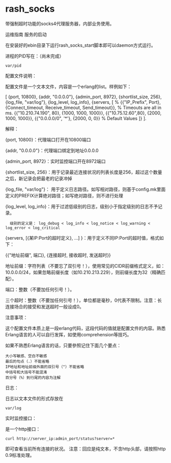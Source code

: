 rash_socks
==========

带强制超时功能的socks4代理服务器，内部业务使用。

运维指南
服务的启动

在安装好的ebin目录下运行rash_socks_start脚本即可以daemon方式运行。

进程的PID写在：（尚未完成）

    var/pid

 
配置文件说明：

配置文件是一个文本文件，内容是一个erlang的list。样例如下：

  [   {port, 10800},
      {addr, "0.0.0.0"},
      {admin_port, 8972},
      {shortlist_size, 256},
      {log_file, "var/log"},
      {log_level, log_info},
      {servers, [
            % {{"IP_Prefix", Port}, {Connect_timeout, Receive_timeout, Send_timeout}},
            % Timeouts are all in ms.
            {{"10.210.74.190", 80}, {1000, 1000, 1000}},
            {{"10.75.12.60",80}, {2000, 1000, 1000}},
            {{"0.0.0.0/0", '*'}, {2000, 0, 0}} % Default Values
      ]}
  ].

 

 
解释：

{port, 10800}：代理端口打开在10800端口

{addr, "0.0.0.0"}：代理端口绑定到地址0.0.0.0

{admin_port, 8972}：实时监控端口开在8972端口

{shortlist_size, 256}：用于记录最近连接状况的列表长度是256，超过这个数量之后，新记录会把最老的记录冲掉

{log_file, "var/log"}： 用于定义日志路径。如写相对路径，则基于config.mk里面定义的PREFIX计算绝对路径；如写绝对路径，则不进行处理

{log_level, log_info}：用于过滤低级别的日志，级别小于指定级别的日志不予记录。

      级别的定义是： log_debug < log_info < log_notice < log_warning < log_error < log_critical

{servers, [{某IP:Port的超时定义}, ...] }：用于定义不同IP:Port的超时值，格式如下：

  {{"地址前缀", 端口}, {连接超时, 接收超时, 发送超时}}

地址前缀：字符列表（不要忘了双引号！），使用常见的CIDR前缀格式定义，如：10.0.0.0/24，如果忽略前缀长度（如10.210.213.229），则前缀长度为32（精确匹配）。

端口：整数（不要加任何引号！）。

三个超时：整数（不要加任何引号！），单位都是毫秒，0代表不限制。注意：长连接场合的接受和发送超时一般设成0。

 
注意事项：

这个配置文件本质上是一段erlang代码，这段代码的值就是配置文件的内容。熟悉Erlang语言的人可以自行发挥，如使用comprehension等技巧。

如果不熟悉Erlang语言的话，只要參照记住下面几个要点：

    大小写敏感、空白不敏感
    最后的句点（.）不能省略
    IP地址和地址前缀外面的双引号（"）不能省略
    中括号和大括号不能混淆
    百分号（%）到行尾的内容为注解

 
日志： 

日志以文本文件的形式存放在

    var/log

 
实时监控接口： 

是一个http接口：

    curl http://server_ip:admin_port/status?server=*

即可查看当前所有连接的状况。
注意：回应是纯文本，不含http头部，请按照http 0.9标准处理。

